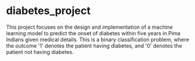 # diabetes_project
This project focuses on the design and implementation of a machine learning model to predict the onset of diabetes within five years in Pima Indians given medical details. This is a binary classification problem, where the outcome '1' denotes the patient having diabetes, and '0' denotes the patient not having diabetes.
